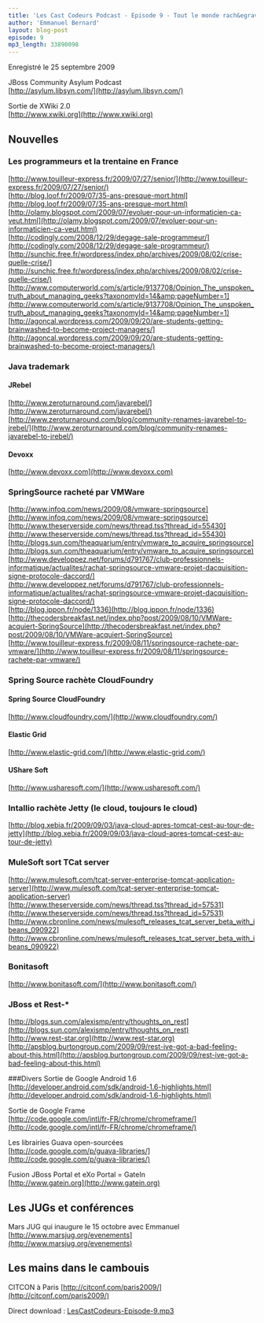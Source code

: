 ```yaml
---
title: 'Les Cast Codeurs Podcast - Episode 9 - Tout le monde rach&egrave;te tout le monde'
author: 'Emmanuel Bernard'
layout: blog-post
episode: 9
mp3_length: 33890098
---
```

Enregistré le 25 septembre 2009

JBoss Community Asylum Podcast  
[http://asylum.libsyn.com/](http://asylum.libsyn.com/)  

Sortie de XWiki 2.0  
[http://www.xwiki.org](http://www.xwiki.org)

## Nouvelles
### Les programmeurs et la trentaine en France
[http://www.touilleur-express.fr/2009/07/27/senior/](http://www.touilleur-express.fr/2009/07/27/senior/)  
[http://blog.loof.fr/2009/07/35-ans-presque-mort.html](http://blog.loof.fr/2009/07/35-ans-presque-mort.html)  
[http://olamy.blogspot.com/2009/07/evoluer-pour-un-informaticien-ca-veut.html](http://olamy.blogspot.com/2009/07/evoluer-pour-un-informaticien-ca-veut.html)  
[http://codingly.com/2008/12/29/degage-sale-programmeur/](http://codingly.com/2008/12/29/degage-sale-programmeur/)  
[http://sunchic.free.fr/wordpress/index.php/archives/2009/08/02/crise-quelle-crise/](http://sunchic.free.fr/wordpress/index.php/archives/2009/08/02/crise-quelle-crise/)  
[http://www.computerworld.com/s/article/9137708/Opinion_The_unspoken_truth_about_managing_geeks?taxonomyId=14&amp;pageNumber=1](http://www.computerworld.com/s/article/9137708/Opinion_The_unspoken_truth_about_managing_geeks?taxonomyId=14&amp;pageNumber=1)  
[http://agoncal.wordpress.com/2009/09/20/are-students-getting-brainwashed-to-become-project-managers/](http://agoncal.wordpress.com/2009/09/20/are-students-getting-brainwashed-to-become-project-managers/)

### Java trademark
#### JRebel
[http://www.zeroturnaround.com/javarebel/](http://www.zeroturnaround.com/javarebel/)  
[http://www.zeroturnaround.com/blog/community-renames-javarebel-to-jrebel/](http://www.zeroturnaround.com/blog/community-renames-javarebel-to-jrebel/)

#### Devoxx
[http://www.devoxx.com](http://www.devoxx.com)

### SpringSource racheté par VMWare
[http://www.infoq.com/news/2009/08/vmware-springsource](http://www.infoq.com/news/2009/08/vmware-springsource)  
[http://www.theserverside.com/news/thread.tss?thread_id=55430](http://www.theserverside.com/news/thread.tss?thread_id=55430)  
[http://blogs.sun.com/theaquarium/entry/vmware_to_acquire_springsource](http://blogs.sun.com/theaquarium/entry/vmware_to_acquire_springsource)  
[http://www.developpez.net/forums/d791767/club-professionnels-informatique/actualites/rachat-springsource-vmware-projet-dacquisition-signe-protocole-daccord/](http://www.developpez.net/forums/d791767/club-professionnels-informatique/actualites/rachat-springsource-vmware-projet-dacquisition-signe-protocole-daccord/)  
[http://blog.ippon.fr/node/1336](http://blog.ippon.fr/node/1336)  
[http://thecodersbreakfast.net/index.php?post/2009/08/10/VMWare-acquiert-SpringSource](http://thecodersbreakfast.net/index.php?post/2009/08/10/VMWare-acquiert-SpringSource)  
[http://www.touilleur-express.fr/2009/08/11/springsource-rachete-par-vmware/](http://www.touilleur-express.fr/2009/08/11/springsource-rachete-par-vmware/)  

### Spring Source rachète CloudFoundry
#### Spring Source CloudFoundry
[http://www.cloudfoundry.com/](http://www.cloudfoundry.com/)

#### Elastic Grid
[http://www.elastic-grid.com/](http://www.elastic-grid.com/)

#### UShare Soft
[http://www.usharesoft.com/](http://www.usharesoft.com/)

### Intallio rachète Jetty (le cloud, toujours le cloud)
[http://blog.xebia.fr/2009/09/03/java-cloud-apres-tomcat-cest-au-tour-de-jetty](http://blog.xebia.fr/2009/09/03/java-cloud-apres-tomcat-cest-au-tour-de-jetty)

### MuleSoft sort TCat server
[http://www.mulesoft.com/tcat-server-enterprise-tomcat-application-server](http://www.mulesoft.com/tcat-server-enterprise-tomcat-application-server)  
[http://www.theserverside.com/news/thread.tss?thread_id=57531](http://www.theserverside.com/news/thread.tss?thread_id=57531)  
[http://www.cbronline.com/news/mulesoft_releases_tcat_server_beta_with_ibeans_090922](http://www.cbronline.com/news/mulesoft_releases_tcat_server_beta_with_ibeans_090922)

### Bonitasoft
[http://www.bonitasoft.com/](http://www.bonitasoft.com/)

### JBoss et Rest-*
[http://blogs.sun.com/alexismp/entry/thoughts_on_rest](http://blogs.sun.com/alexismp/entry/thoughts_on_rest)  
[http://www.rest-star.org](http://www.rest-star.org)  
[http://apsblog.burtongroup.com/2009/09/rest-ive-got-a-bad-feeling-about-this.html](http://apsblog.burtongroup.com/2009/09/rest-ive-got-a-bad-feeling-about-this.html)

###Divers
Sortie de Google Android 1.6  
[http://developer.android.com/sdk/android-1.6-highlights.html](http://developer.android.com/sdk/android-1.6-highlights.html)  

Sortie de Google Frame  
[http://code.google.com/intl/fr-FR/chrome/chromeframe/](http://code.google.com/intl/fr-FR/chrome/chromeframe/)

Les librairies Guava open-sourcées  
[http://code.google.com/p/guava-libraries/](http://code.google.com/p/guava-libraries/)

Fusion JBoss Portal et eXo Portal = GateIn  
[http://www.gatein.org](http://www.gatein.org)

## Les JUGs et conférences
Mars JUG qui inaugure le 15 octobre avec Emmanuel  
[http://www.marsjug.org/evenements](http://www.marsjug.org/evenements)

## Les mains dans le cambouis
CITCON à Paris
[http://citconf.com/paris2009/](http://citconf.com/paris2009/)

Direct download : [LesCastCodeurs-Episode-9.mp3](http://media.libsyn.com/media/lescastcodeurs/LesCastCodeurs-Episode-9.mp3)
